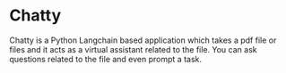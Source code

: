 # Chatty
Chatty is a Python Langchain based application which takes a pdf file or files and it acts as a virtual assistant related to the file. You can ask questions related to the file and even prompt a task.
